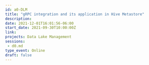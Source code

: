 ```yaml
---
id: a0-DLM
title: "gRPC integration and its application in Hive Metastore"
description: 
date: 2021-12-01T16:01:56-06:00
start_date: 2021-09-30T10:00:00Z
link: 
projects: Data Lake Management
sessions: 
 - d0.md
type_event: Online
draft: false
---
```



